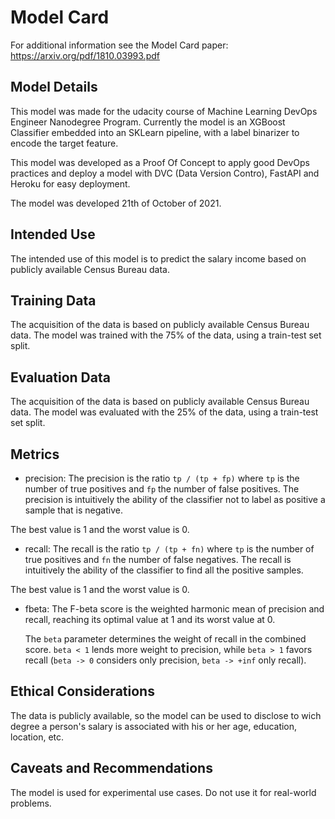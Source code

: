 # Model Card

For additional information see the Model Card paper: https://arxiv.org/pdf/1810.03993.pdf

## Model Details

This model was made for the udacity course of Machine Learning DevOps Engineer Nanodegree Program. Currently the model is an XGBoost Classifier embedded into an SKLearn pipeline, with a label binarizer to encode the target feature.

This model was developed as a Proof Of Concept to apply good DevOps practices and deploy a model with DVC (Data Version Contro), FastAPI and Heroku for easy deployment. 

The model was developed 21th of October of 2021.

## Intended Use

The intended use of this model is to predict the salary income based on publicly available Census Bureau data.

## Training Data

The acquisition of the data is based on publicly available Census Bureau data. The model was trained with the 75% of the data, using a train-test set split.

## Evaluation Data

The acquisition of the data is based on publicly available Census Bureau data. The model was evaluated with the 25% of the data, using a train-test set split.

## Metrics


- precision: The precision is the ratio ``tp / (tp + fp)`` where ``tp`` is the number of true positives and ``fp`` the number of false positives. The precision is intuitively the ability of the classifier not to label as positive a sample that is negative.


The best value is 1 and the worst value is 0.

- recall: The recall is the ratio ``tp / (tp + fn)`` where ``tp`` is the number of true positives and ``fn`` the number of false negatives. The recall is intuitively the ability of the classifier to find all the positive samples.

The best value is 1 and the worst value is 0.

- fbeta: The F-beta score is the weighted harmonic mean of precision and recall, reaching its optimal value at 1 and its worst value at 0.

    The `beta` parameter determines the weight of recall in the combined score. ``beta < 1`` lends more weight to precision, while ``beta > 1`` favors recall (``beta -> 0`` considers only precision, ``beta -> +inf`` only recall).

## Ethical Considerations

The data is publicly available, so the model can be used to disclose to wich degree a person's salary is associated with his or her age, education, location, etc.

## Caveats and Recommendations

The model is used for experimental use cases. Do not use it for real-world problems.